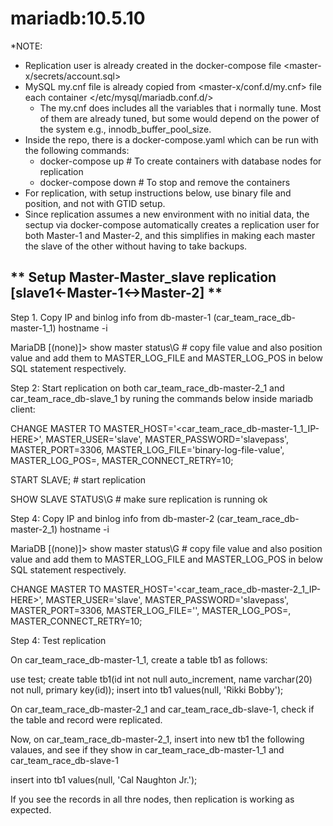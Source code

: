 # mariadb:10.5.10

*NOTE: 
 - Replication user is already created in the docker-compose file <master-x/secrets/account.sql>
 - MySQL my.cnf file is already copied from <master-x/conf.d/my.cnf> file each container </etc/mysql/mariadb.conf.d/>
     - The my.cnf does includes all the variables that i normally tune. Most of them are already tuned, but some would depend on the power of the system e.g., innodb_buffer_pool_size.  
 - Inside the repo, there is a docker-compose.yaml which can be run with the following commands:
     - docker-compose up     # To create containers with database nodes for replication
     - docker-compose down   # To stop and remove the containers
 - For replication, with setup instructions below, use binary file and position, and not with GTID setup.   
 - Since replication assumes a new environment with no initial data, the sectup via docker-compose automatically creates a replication user for both Master-1 and Master-2, and this simplifies in making each master the slave of the other without having to take backups.


## ** Setup Master-Master_slave replication [slave1<-Master-1<->Master-2] **

Step 1. Copy IP and binlog info from db-master-1 (car_team_race_db-master-1_1)
hostname -i

MariaDB [(none)]> show master status\G    # copy file value and also position value and add them to MASTER_LOG_FILE and MASTER_LOG_POS in below SQL statement respectively.


Step 2: Start replication on both car_team_race_db-master-2_1 and car_team_race_db-slave_1 by runing the commands below inside mariadb client:

CHANGE MASTER TO
MASTER_HOST='<car_team_race_db-master-1_1_IP-HERE>',
MASTER_USER='slave',
MASTER_PASSWORD='slavepass',
MASTER_PORT=3306,
MASTER_LOG_FILE='binary-log-file-value',
MASTER_LOG_POS=<binary-log-position>,
MASTER_CONNECT_RETRY=10;

START SLAVE;                 # start replication

SHOW SLAVE STATUS\G          # make sure replication is running ok


Step 4: Copy IP and binlog info from db-master-2 (car_team_race_db-master-2_1)
hostname -i

MariaDB [(none)]> show master status\G    # copy file value and also position value and add them to MASTER_LOG_FILE and MASTER_LOG_POS in below SQL statement respectively.

CHANGE MASTER TO
MASTER_HOST='<car_team_race_db-master-2_1_IP-HERE>',
MASTER_USER='slave',
MASTER_PASSWORD='slavepass',
MASTER_PORT=3306,
MASTER_LOG_FILE='<binary-log-file-value>',
MASTER_LOG_POS=<binary-log-position>,
MASTER_CONNECT_RETRY=10;


Step 4: Test replication 

On car_team_race_db-master-1_1, create a table tb1 as follows:

use test;
create table tb1(id int not null auto_increment, name varchar(20) not null, primary key(id));
insert into tb1 values(null, 'Rikki Bobby');

On car_team_race_db-master-2_1 and car_team_race_db-slave-1, check if the table and record were replicated.

Now, on car_team_race_db-master-2_1, insert into new tb1 the following valaues, and see if they show in car_team_race_db-master-1_1 and car_team_race_db-slave-1

insert into tb1 values(null, 'Cal Naughton Jr.');

If you see the records in all thre nodes, then replication is working as expected.
